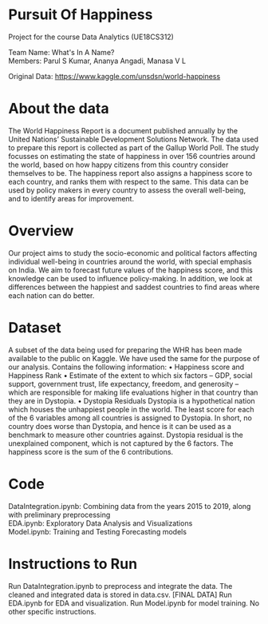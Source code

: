 # Pursuit Of Happiness
Project for the course Data Analytics (UE18CS312)

Team Name: What's In A Name?                                                                                                                                                  
Members: Parul S Kumar, Ananya Angadi, Manasa V L

Original Data: https://www.kaggle.com/unsdsn/world-happiness

# About the data
The World Happiness Report is a document published annually by the United Nations’ Sustainable Development Solutions Network. The data used to prepare this report is collected as part of the Gallup World Poll. The study focusses on estimating the state of happiness in over 156 countries around the world, based on how happy citizens from this country consider themselves to be. The happiness report also assigns a happiness score to each country, and ranks them with respect to the same. This data can be used by policy makers in every country to assess the overall well-being, and to identify areas for improvement.

# Overview
Our project aims to study the socio-economic and political factors affecting individual well-being in countries around the world, with special emphasis on India. We aim to forecast future values of the happiness score, and this knowledge can be used to influence policy-making. In addition, we look at differences between the happiest and saddest countries to find areas where each nation can do better.

# Dataset
A subset of the data being used for preparing the WHR has been made available to the public on Kaggle. We have used the same for the purpose of our analysis. Contains the following information:
•	Happiness score and Happiness Rank
•	Estimate of the extent to which six factors – GDP, social support, government trust, life expectancy, freedom, and generosity – which are responsible for making life evaluations higher in that country than they are in Dystopia.
•	Dystopia Residuals
Dystopia is a hypothetical nation which houses the unhappiest people in the world. The least score for each of the 6 variables among all countries is assigned to Dystopia. In short, no country does worse than Dystopia, and hence is it can be used as a benchmark to measure other countries against. Dystopia residual is the unexplained component, which is not captured by the 6 factors.
The happiness score is the sum of the 6 contributions.

# Code
DataIntegration.ipynb: Combining data from the years 2015 to 2019, along with preliminary preprocessing                                                                   
EDA.ipynb: Exploratory Data Analysis and Visualizations   
Model.ipynb: Training and Testing Forecasting models

# Instructions to Run
Run DataIntegration.ipynb to preprocess and integrate the data.
The cleaned and integrated data is stored in data.csv. [FINAL DATA]
Run EDA.ipynb for EDA and visualization.
Run Model.ipynb for model training.                                                                                                                                               No other specific instructions.
